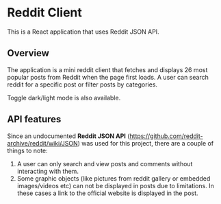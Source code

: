 # Reddit Client

This is a React application that uses Reddit JSON API.

## Overview

The application is a mini reddit client that fetches and displays 26 most popular posts from Reddit when the page first loads. 
A user can search reddit for a specific post or filter posts by categories.

Toggle dark/light mode is also available.

## API features

Since an undocumented **Reddit JSON API** (https://github.com/reddit-archive/reddit/wiki/JSON) was used for this project, there are a couple of things to note:
1. A user can only search and view posts and comments without interacting with them. 
2. Some graphic objects (like pictures from reddit gallery or embedded images/videos etc) can not be displayed in posts due to limitations. In these cases a link to the official website is displayed in the post.
